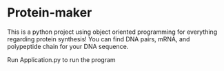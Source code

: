 # Protein-maker
This is a python project using object oriented programming for everything regarding protein synthesis! You can find DNA pairs, mRNA, and polypeptide chain for your DNA sequence.

Run Application.py to run the program

